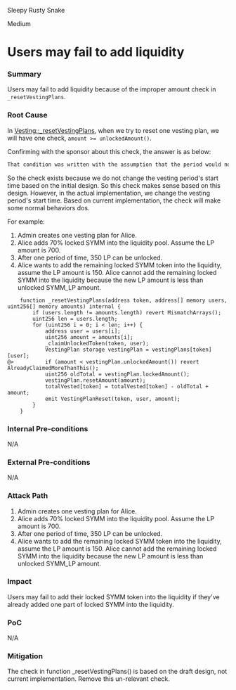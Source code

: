 Sleepy Rusty Snake

Medium

# Users may fail to add liquidity

### Summary

Users may fail to add liquidity because of the improper amount check in `_resetVestingPlans`.

### Root Cause

In [Vesting::_resetVestingPlans](https://github.com/sherlock-audit/2025-03-symm-io-stacking/blob/main/token/contracts/vesting/Vesting.sol#L222-L237), when we try to reset one vesting plan, we will have one check, `amount >= unlockedAmount()`.

Confirming with the sponsor about this check, the answer is as below:
```bash
That condition was written with the assumption that the period would not be reset and the start time would remain unchanged. However, later in the code, we actually did reset it, making that condition no longer relevant.
```
So the check exists because we do not change the vesting period's start time based on the initial design. So this check makes sense based on this design. However, in the actual implementation, we change the vesting period's start time. Based on current implementation, the check will make some normal behaviors dos.

For example:
1. Admin creates one vesting plan for Alice.
2. Alice adds 70% locked SYMM into the liquidity pool. Assume the LP amount is 700.
3. After one period of time, 350 LP can be unlocked.
4. Alice wants to add the remaining locked SYMM token into the liquidity, assume the LP amount is 150. Alice cannot add the remaining locked SYMM into the liquidity because the new LP amount is less than unlocked SYMM_LP amount.

```solidity
	function _resetVestingPlans(address token, address[] memory users, uint256[] memory amounts) internal {
		if (users.length != amounts.length) revert MismatchArrays();
		uint256 len = users.length;
		for (uint256 i = 0; i < len; i++) {
			address user = users[i];
			uint256 amount = amounts[i];
			_claimUnlockedToken(token, user);
			VestingPlan storage vestingPlan = vestingPlans[token][user];
@>			if (amount < vestingPlan.unlockedAmount()) revert AlreadyClaimedMoreThanThis();
			uint256 oldTotal = vestingPlan.lockedAmount();
			vestingPlan.resetAmount(amount);
			totalVested[token] = totalVested[token] - oldTotal + amount;
			emit VestingPlanReset(token, user, amount);
		}
	}
```

### Internal Pre-conditions

N/A

### External Pre-conditions

N/A

### Attack Path

1. Admin creates one vesting plan for Alice.
2. Alice adds 70% locked SYMM into the liquidity pool. Assume the LP amount is 700.
3. After one period of time, 350 LP can be unlocked.
4. Alice wants to add the remaining locked SYMM token into the liquidity, assume the LP amount is 150. Alice cannot add the remaining locked SYMM into the liquidity because the new LP amount is less than unlocked SYMM_LP amount.

### Impact

Users may fail to add their locked SYMM token into the liquidity if they've already added one part of locked SYMM into the liquidity.

### PoC

N/A

### Mitigation

The check in function _resetVestingPlans() is based on the draft design, not current implementation. Remove this un-relevant check.
